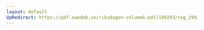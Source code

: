 ```yaml
---
layout: default
UpRedirect: https://pdf.swedeb.se/riksdagen-volumeG-pdf/199293/reg_199293_FöU/reg_199293_FöU_0001.pdf
---
```

